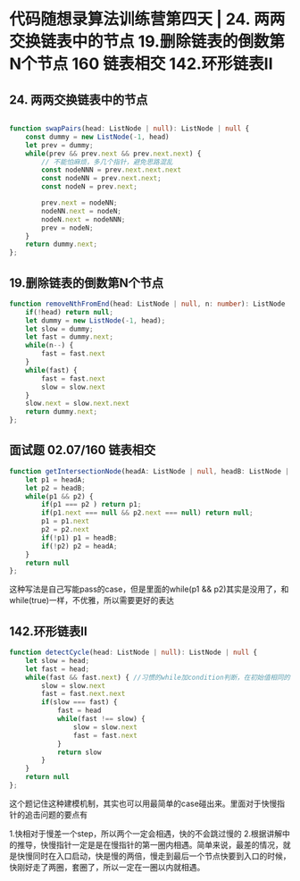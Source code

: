 # 代码随想录算法训练营第四天 |  24. 两两交换链表中的节点   19.删除链表的倒数第N个节点  160 链表相交   142.环形链表II  


## 24. 两两交换链表中的节点 

```typescript

function swapPairs(head: ListNode | null): ListNode | null {
    const dummy = new ListNode(-1, head)
    let prev = dummy;
    while(prev && prev.next && prev.next.next) {
        // 不能怕麻烦，多几个指针，避免思路混乱
        const nodeNNN = prev.next.next.next
        const nodeNN = prev.next.next;
        const nodeN = prev.next;

        prev.next = nodeNN;
        nodeNN.next = nodeN;
        nodeN.next = nodeNNN;
        prev = nodeN;
    }
    return dummy.next;
};

```


## 19.删除链表的倒数第N个节点  

```typescript
function removeNthFromEnd(head: ListNode | null, n: number): ListNode | null {
    if(!head) return null;
    let dummy = new ListNode(-1, head);
    let slow = dummy;
    let fast = dummy.next;
    while(n--) {
        fast = fast.next
    }
    while(fast) {
        fast = fast.next
        slow = slow.next
    }
    slow.next = slow.next.next
    return dummy.next;
};

```

## 面试题 02.07/160 链表相交 

```typescript
function getIntersectionNode(headA: ListNode | null, headB: ListNode | null): ListNode | null {
    let p1 = headA;
    let p2 = headB;
    while(p1 && p2) {
        if(p1 === p2 ) return p1;
        if(p1.next === null && p2.next === null) return null;
        p1 = p1.next
        p2 = p2.next
        if(!p1) p1 = headB;
        if(!p2) p2 = headA;
    }
    return null
};
```
这种写法是自己写能pass的case，但是里面的while(p1 && p2)其实是没用了，和while(true)一样，不优雅，所以需要更好的表达


## 142.环形链表II  

```typescript
function detectCycle(head: ListNode | null): ListNode | null {
    let slow = head;
    let fast = head;
    while(fast && fast.next) { //习惯的while加condition判断，在初始值相同的时候不要用，多加一层内部的if判断
        slow = slow.next
        fast = fast.next.next
        if(slow === fast) {
            fast = head
            while(fast !== slow) {
                slow = slow.next
                fast = fast.next
            }
            return slow
        }
    }
    return null
};
```
这个题记住这种建模机制，其实也可以用最简单的case碰出来。里面对于快慢指针的追击问题的要点有

1.快相对于慢差一个step，所以两个一定会相遇，快的不会跳过慢的
2.根据讲解中的推导，快慢指针一定是是在慢指针的第一圈内相遇。简单来说，最差的情况，就是快慢同时在入口启动，快是慢的两倍，慢走到最后一个节点快要到入口的时候，快刚好走了两圈，套圈了，所以一定在一圈以内就相遇。